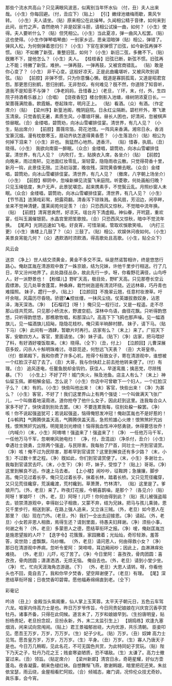 <!-- { "loadSidebar": true } -->
那些个流水共高山？只见满眼风波恶，似离别当年怀水仙
（付，丑）夫人出来哉。（小生）你每回避。（付，丑应下）（贴上）
【引】嫩绿池塘梅雨歇，熏风乍转。
（小生）夫人请坐。（贴）原来相公在此操琴。久闻相公精于音律，如何来到此间，丝竹之声，杳然绝响？非是奴家斗胆，请相公试操一曲，如何？（小生）使得。夫人要听什么？（贴）但凭相公。（小生）当此夏凉，弹一曲风入松罢。（贴）这也使得。（小生作弹琴唱琴曲）一别家乡远，思亲泪暗弹（贴）相公，弹错了。弹风入松，为何倒弹着思归引？（小生）下官在家弹惯了旧弦，如今新弦再弹不惯。（贴）不如撇了新弦，重整旧弦，如何？（小生）新旧二弦，多撇不下。（贴）旣撇不下，提他怎么？（小生）夫人。
【桂枝香】旧弦已断，新弦不惯。旧弦再上不能；待撇了新弦，难拚。一弹再鼓，一弹再鼓，又被宫商错乱。
（贴）敢是你心变了？（小生）
非干心变。这般好凉天，正是此曲纔堪听，又被风吹别调弦。（贴）
【前腔】非弹不惯，只为你意慵心懒。旣道是寡鹄孤鸾，又道是昭君宫怨。那更思归别鹤，思归别鹤，无非愁叹。有何难见？旣不然，你道除了知音听，道我不是知音不与弹？
（净老妈妈，丑惜春上）（老旦，丫环，末，付，外，生四院子持酒肴乐器上）（合唱）
【烧夜香犯】楼台倒影入池塘，缘树阴浓夏日长。一架蔷薇满院香。飮霞觞。卷起珠帘，明月正上。
（贴）看酒。（众）有酒。（作定席介）（贴）
【梁州序】新篁池阁，槐阴庭院。日永红尘隔断。碧栏杆外，寒飞漱玉清泉。只觉香肌无暑，素质生风，小簟琅玕展。昼长人困也，好清闲，忽被棋声惊昼眠。（合）金缕唱，碧筒劝，向冰山雪巘排佳宴。清世界，有几人见？
（小生，贴出席介）
【前腔】蔷薇帘箔，荷花池馆。一阵风来香满。湘帘日永，香消宝篆沉烟。漫有枕欹寒玉，扇动齐纨怎遂得黄香愿？
（小生落泪介）（贴）相公为何掉下泪来？（小生）非也。
我猛然心地热，透香汗。
（贴）惜春，执扇。（丑）晓得。（小生）
我欲向南窗一醉眠。（众合）金缕唱，碧筒劝，向冰山雪巘排佳宴。清世界，有几人见？
（内吹打，生，贴换衣入席，各坐介）（贴）
【前腔】向晚来，雨过南轩。见池面红妆零乱，渐轻雷，隐隐雨收云散。只觉得荷香十里，新月一钩，此景佳无限。兰汤初浴罢，晚妆残，深院黄昏懒去眠。（众合）金缕唱，碧筒劝，向冰山雪巘排佳宴。清世界，有几人见？
（撤席，八字朝上场坐介）（小生）
【前腔】柳阴中，忽噪新蝉见流萤飞来庭院。听菱歌，何处画船归晚？只见玉绳低度，朱户无声，此景犹堪恋。起来携素手，不觉鬓云乱。月照纱窗人未眠。（众合）金缕唱，碧筒劝，向冰山雪巘排佳宴。清世界，有几人见？（小生）
【节节高】涟漪戏彩鸳，把露荷翻。清香泻下琼珠溅。香风扇，芳沼边，闲亭畔，坐来不觉神清健，蓬莱阆苑何足羡？（合）只恐西风又惊秋，不觉暗中流年换。（贴）
【前腔】清宵思爽然，好凉天。瑶台月下清虚殿。神仙眷，开玳筵，重欢宴，任叫玉漏催银箭。水晶宫里把笙歌按。（合）只恐西风又惊秋，暗中不觉流年换。
【尾声】光阴迅速如飞电。好良宵，可惜渐阑。管取欢悞歌笑喧。
（内打三更）（小生）谯楼上几鼓了？（众）三鼓了。（贴）相公，欢娱休问夜如何。（小生）美景良宵能几何？（众）遇飮酒时须飮酒，得高歌处且高歌。（小生，贴仝众下）
 
风云会
 
送京
（净上）世人结交须黄金，黄金不多交不深。纵是然诺暂相许，终是悠悠行路心。俺赵匡胤在清游观中救了一姝京娘，结为兄妹，许他千里步行相送。行了几日，早又汾州地界了。此处路径丛杂，故此先行一步。呀，你看野花满径，山鸟呼人，好一派野景也！
【粉蝶儿】野旷天高，极目处，野旷天高。只见那卷长空云霞缥渺。见几处草舍蓬蒿，种桑麻，栽竹树迤逦有清流环绕。近远林皋，巧丹青也难描照。
妹子，趱行一步。（贴上）
【泣颜回】不挽翠云翘，任意村妆潦草。吁吁余喘，风霜历尽昏晓。骄骢?▲控丝缰，一抹风尘绕。仗英雄拔救奴身，沾恩泽，海天深浩。（净）
【石榴花】〔呀！〕俺只见一程行过，又是一程遥。走不尽那山径共荒郊。只见那小桥流水，野渡空舠。深林中鸟语，曲径花飘。只听得韵悠悠，只听得韵悠悠，那樵歌牧唱，和那深山?。高高下下飞鸦也那声噪。见一幅酒旗儿，见一幅酒旗儿招飐，隐隐花枝杪。俺只索半晌醉村醪。
妹子，请下马。（贴下马）（净）此间有一酒肆，暂歇片时再行。店家有么？（末上）来了。广招天下客，安歇四方人。客官，里面请坐。（净）妹子请。（贴下）（净）店家，把马喂好了料，有好酒好嗄饭取来。（末）晓得。（仝下）（丑，付上）
【泣颜回】儿曹深展窃多姣，闪杀人十斛明珠难讨。寻踪觅迹，何愁远飞天表？
（丑）大哥皇帝。（付）御弟殿下，我和你费了许多心机，抢得个标致女子，寄在清游观中，谁想被一个红脸汉子刧了去了。（丑）大哥，我与你快赶上前去抢他转来便了。（付）有理。（合）
追风逐电，任鳌鱼脱却金钩钓，获佳人，早遂鸾凰；擒恶党，尽除残暴。（下）
（小生上）不好了吓！城门失火，殃及池鱼。店主人有么？（末上）神仙留玉佩。卿相解金貂。怎么说？（小生）你店中可曾歇下一个妇人，一个红脸汉子么？（末）有的。（小生）快些叫他出来！（末）客官，快些出来！（净）为甚么？（小生）客官，不好了！我们这里界山上有两个强徒：一个叫做满天飞张广儿，一个叫做着地滚周进。道你抢夺了他什么女子，因此赶到这里。连我每合众人家多不好了，快快请到别处去罢。（末）不要连累我每，往别处躱一躱罢。（净）咳！你不说起强盗犹可；若说起强盗，恼得俺怒发冲冠！俺赵匡胤也不是好惹的！
【斗鹌鹑】气腾腾侠盖天高，气腾腾侠盖天高，急煎煎雄心火燎！恨煞煞奸宄凶残，恨煞煞奸宄凶残，明晃晃剑光缭绕！恼得我血性冲冲怒勇骁，休得要恁妆乔！
（内喊介）（末，小生）阿唷唷！强盗来了！强盗来了！（净）
一任他万马千军，一任他万马千军，忽喇喇风驰电扫！
（净，付，丑混战）（净杀付，丑介）（小生）幸遇壮士骁勇，立除两个强盗，与民除害。我每抬了尸首，同壮士一齐到官请赏。（净）咳！俺不过为民除害，那希罕到官请赏？这里到解良还有多少路？（末，小生）不过数十里之程。（净）旣如此，你们到官请赏便了。（末，小生）多谢壮士。我每到官请赏去吓。（末，小生下）（净）吓，妹子，受惊了？（贴上）哥哥。（净）这里到解良不远，作速上马去者。
【上小楼】闹吵吵，征鞍跨；急攘攘，脚步高。俺只见过着长亭，俺只见过着长亭，抹着长林，踏着长桥。又只见荒径纔穿，又只见荒径纔穿，荒溪纔渡，荒村纔到。草萧萧，竹林清?。
（贴）这里是了。爹娘开门。（外，老旦）来了。昨夜灯花报，今朝喜鹊噪。是那个？（各见介）（贴）阿呀！爹娘吓！（外，老，旦）阿呀！儿吓！你何由得到此？（贴）孩儿被强盗刼去，锁禁清游观中，幸得赵公子相救，又蒙不弃，结为兄妹。把马与孩儿乘骑，恩兄千里步行，相送到家。在路上强人追来，又立诛三贼。（外，老旦）如今恩人在那里？（贴）现在门外。（老旦，外）我们一仝出去迎接恩。（净）请起。（外，老旦）小女若非恩人相救，焉得生还？请到里面，待愚夫妇拜谢。（净）须些小事，何谢之有？（外，老旦）多蒙恩人之德，愿结草衔环之报。（净）嗳，俺赵匡胤岂是施恩望报的人吓？
【迭字令】花簇簇，家园撇着；光灿灿，奇珍轻渺。羞答答，奕世勋；虚飘飘，乌纱帽。
（外，老旦）请问恩人，何由得救小女？（净）那日在清游观中养病，忽听令爱阿：
哭啼啼，耳边厢闹吵；因此上，血淋淋痒处难挠。
（外，老旦）儿吓，吃了苦了。（净）今日里阿：
喜孜孜，骨肉团圆：喜孜孜，骨肉团圆；潇潇洒洒，无烦无恼。
俺自去也。（外，老旦）请到小堂少坐。（净）
忙，忙向天涯海角恣游遨。（下）
（外，老旦）大恩人请转。呀，你看他头也不回，竟自去了。我和你早夕焚香，望空拜谢便了。（老旦）有理。
【尾】深恩结草衔环报；日夜焚香叩碧霄。愿他福寿绵绵直到老。（仝下）
 
彩毫记
 
吟诗
（丑上）金殿当头紫阁重，仙人掌上玉芙蓉。太平天子朝元日，五色云车驾六龙。咱家内侍高力士是也。昨日万岁爷传旨，今日同贵妃娘娘在兴庆宫沉香亭赏牡丹。诸事齐备，只得在此伺候。道言未了，万岁和娘娘早到。（生扮唐明皇，贴扮杨贵妃，老旦扮念奴，旦扮永新，外，末二太监引生上）
【胡捣练】欢逢九塞烟消，闲来试向宫闱闹。（贴上）君王景福郁岧峣，大内优游，共乐清朝。
臣妾叩见。愿吾王万岁，万岁，万万岁。（生）妃子少礼。（贴）万岁。（丑）奴婢
高力士见驾。愿吾皇万岁，万岁，万万岁。（生）平身。（丑）万岁。（生）寡人乃唐天子是也。今日万几稍暇，见此名花，不可无国色共赏，为此特同妃子赏玩。（贴）陛下乃天之子，牡丹乃花之王；贱妾寒姿陋质，恐不堪敌。（生）太谦了。高力士撤宴过来。（丑）领旨。（贴定席介）
【梁州新郞】清宫日永，奇葩星耀，好似方壶蓬岛。夜香凝露，朝来色褪红袂。自想舞惭飞燕，歌谢韩娥，暗里把花还笑。朱丝依宝瑟，雨云绕，金屋相看贮阿姣。（合）倾城态，雍门调，况伶伦众技尤奇妙。眞乐事，会今宵。

